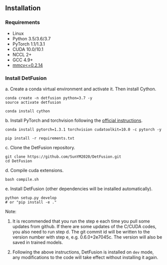 ## Installation

### Requirements

- Linux
- Python 3.5/3.6/3.7
- PyTorch 1.1/1.3.1
- CUDA 10.0/10.1
- NCCL 2+
- GCC 4.9+
- [mmcv<=0.2.14](https://github.com/open-mmlab/mmcv)


### Install DetFusion

a. Create a conda virtual environment and activate it. Then install Cython.

```shell
conda create -n detfusion python=3.7 -y
source activate detfusion

conda install cython
```

b. Install PyTorch and torchvision following the [official instructions](https://pytorch.org/).

```
conda install pytorch=1.3.1 torchvision cudatoolkit=10.0 -c pytorch -y
```

```
pip install -r requirements.txt
```

c. Clone the DetFusion repository.

```shell
git clone https://github.com/SunYM2020/DetFusion.git
cd DetFusion
```

d. Compile cuda extensions.

```shell
bash compile.sh
```

e. Install DetFusion (other dependencies will be installed automatically).

```shell
python setup.py develop
# or "pip install -e ."
```

Note:

1. It is recommended that you run the step e each time you pull some updates from github. If there are some updates of the C/CUDA codes, you also need to run step d.
The git commit id will be written to the version number with step e, e.g. 0.6.0+2e7045c. The version will also be saved in trained models.

2. Following the above instructions, DetFusion is installed on `dev` mode, any modifications to the code will take effect without installing it again.
